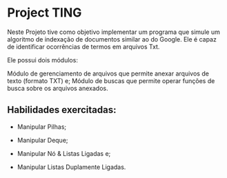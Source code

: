 # Project TING 

Neste Projeto tive como objetivo implementar um programa que simule um algoritmo de indexação de documentos similar ao do Google. Ele é capaz de identificar ocorrências de termos em arquivos Txt.

Ele possui dois módulos:

Módulo de gerenciamento de arquivos que permite anexar arquivos de texto (formato TXT) e;
Módulo de buscas que permite operar funções de busca sobre os arquivos anexados.

## Habilidades exercitadas:
 - Manipular Pilhas;

 - Manipular Deque;

 - Manipular Nó & Listas Ligadas e;

 - Manipular Listas Duplamente Ligadas.
